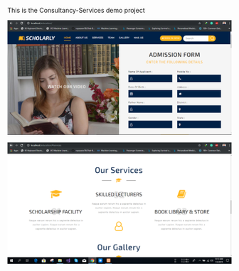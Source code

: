 This is the Consultancy-Services demo project

![demo page](https://github.com/roysaurav78/Consaltancy-Services/blob/master/1.PNG)

![demo pages](https://github.com/roysaurav78/Consaltancy-Services/blob/master/2.PNG)
